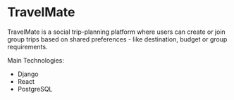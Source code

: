 # TravelMate
TravelMate is a social trip-planning platform where users can create or join group trips based on shared preferences - like destination, budget or group requirements.

Main Technologies:
- Django
- React
- PostgreSQL
